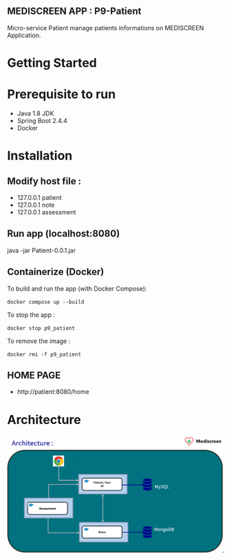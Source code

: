## MEDISCREEN APP : P9-Patient

Micro-service Patient manage patients informations on MEDISCREEN Application.

# Getting Started

# Prerequisite to run

- Java 1.8 JDK
- Spring Boot 2.4.4
- Docker 

# Installation

## Modify host file :

- 127.0.0.1 patient
- 127.0.0.1 note
- 127.0.0.1 assessment

## Run app (localhost:8080)

java -jar Patient-0.0.1.jar

## Containerize (Docker)

To build and run the app (with Docker Compose):
~~~
docker compose up --build
~~~

To stop the app :
~~~
docker stop p9_patient
~~~

To remove the image :
~~~
docker rmi -f p9_patient
~~~
 
## HOME PAGE
- http://patient:8080/home

# Architecture
![Alt Text](/Archi.png)


